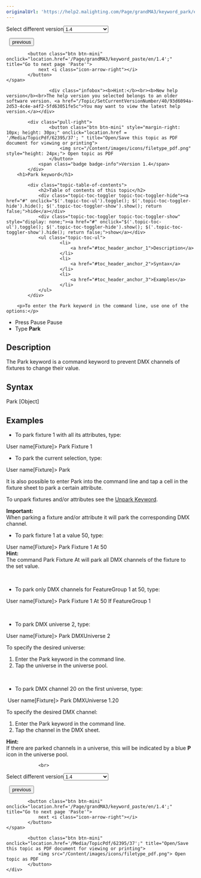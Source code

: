 ```yaml
---
originalUrl: 'https://help2.malighting.com/Page/grandMA3/keyword_park/en/1.4'
---
```


<div class="topic-navigation">

<div class="pull-right">
	<span class="pull-left">


<div class="pull-left">
<form action="/Topic/SetCurrentVersionNumber" class="form-inline" id="frmTagSelector" method="post">	<span class="form-mini">
		<div class="input-prepend"><span class="add-on">Select different version</span><select autocomplete="off" id="versionNumberId" name="versionNumberId" onchange="$(this).closest('#frmTagSelector').submit();" style="width: 120px;"><option value="">- latest -</option>
<option value="10">1.0</option>
<option value="32">1.1</option>
<option value="35">1.2</option>
<option value="36">1.3</option>
<option selected="selected" value="37">1.4</option>
<option value="38">1.5</option>
<option value="39">1.6</option>
<option value="40">1.7</option>
</select></div>
		<input data-val="true" data-val-number="The field Int32 must be a number." data-val-required="The Int32 field is required." id="ProductId" name="ProductId" type="hidden" value="16">
		<input id="CurrentGuid" name="CurrentGuid" type="hidden" value="93d6094a-2d53-4c4e-a4f2-5fd63051fe5c">
	</span>
</form></div>&nbsp;	</span>
	<span class="pull-right" style="white-space: nowrap;">
			<button class="btn btn-mini" onclick="location.href='/Page/grandMA3/keyword_part/en/1.4'; " title="Go to previous page 'Part'">
				<i class="icon-arrow-left"></i> previous
			</button>

			<button class="btn btn-mini" onclick="location.href='/Page/grandMA3/keyword_paste/en/1.4';" title="Go to next page 'Paste'">
				next <i class="icon-arrow-right"></i> 
			</button>
	</span>
</div>
<div class="clear-fix" style="margin-bottom: 10px"></div>
</div>

					<div class="infobox"><b>Hint:</b><br><b>New help version</b><br>The help version you selected belongs to an older software version. <a href="/Topic/SetCurrentVersionNumber/40/93d6094a-2d53-4c4e-a4f2-5fd63051fe5c">You may want to view the latest help version.</a></div>

			<div class="pull-right">
					<button class="btn btn-mini" style="margin-right: 10px; height: 30px;" onclick="location.href = '/Media/TopicPdf/62395/37'; " title="Open/Save this topic as PDF document for viewing or printing">
						<img src="/Content/images/icons/filetype_pdf.png" style="height: 24px;"> Open topic as PDF
					</button>
				<span class="badge badge-info">Version 1.4</span>
			</div>
		<h1>Park keyword</h1>

			<div class="topic-table-of-contents">
				<h2>Table of contents of this topic</h2>
				<div class="topic-toc-toggler topic-toc-toggler-hide"><a href="#" onclick="$('.topic-toc-ul').toggle(); $('.topic-toc-toggler-hide').hide(); $('.topic-toc-toggler-show').show(); return false;">hide</a></div>
				<div class="topic-toc-toggler topic-toc-toggler-show" style="display: none;"><a href="#" onclick="$('.topic-toc-ul').toggle(); $('.topic-toc-toggler-hide').show(); $('.topic-toc-toggler-show').hide(); return false;">show</a></div>
				<ul class="topic-toc-ul">
						<li>
							<a href="#toc_header_anchor_1">Description</a>
						</li>
						<li>
							<a href="#toc_header_anchor_2">Syntax</a>
						</li>
						<li>
							<a href="#toc_header_anchor_3">Examples</a>
						</li>
				</ul>
			</div>

		<p>To enter the Park keyword in the command line, use one of the options:</p>

<ul>
	<li>Press <span class="hardkey">Pause</span> <span class="hardkey">Pause</span></li>
	<li>Type <strong>Park</strong></li>
</ul>

<a name="toc_header_anchor_1" id="toc_header_anchor_1" class="topic-toc-item"></a><h2>Description</h2>

<p>The Park keyword is a command keyword to prevent DMX channels of fixtures to change their value.</p>

<a name="toc_header_anchor_2" id="toc_header_anchor_2" class="topic-toc-item"></a><h2>Syntax</h2>

<p><span class="syntax">Park [Object]</span></p>

<a name="toc_header_anchor_3" id="toc_header_anchor_3" class="topic-toc-item"></a><h2>Examples</h2>

<ul>
	<li>To park fixture 1 with all its attributes, type:</li>
</ul>

<div class="cl_input">User name[Fixture]&gt; Park Fixture 1</div>

<ul>
	<li>To park the current selection, type:</li>
</ul>

<div class="cl_input">User name[Fixture]&gt;&nbsp;Park</div>

<p>It is also possible to enter Park into the command line and tap a cell in the fixture sheet to park a certain attribute.</p>

<p>To unpark fixtures and/or attributes see the <a href="/Topic/9c80fab0-6a64-4e0b-9665-7d23a4b82d56">Unpark Keyword</a>.</p>

<div class="important"><strong>Important:</strong><br>
When parking a fixture and/or attribute it will park the corresponding DMX channel.</div>

<ul>
	<li>To park fixture 1 at a value 50, type:</li>
</ul>

<div class="cl_input">User name[Fixture]&gt; Park Fixture 1 At 50</div>

<div class="tip"><strong>Hint:</strong><br>
The command Park Fixture At will park all DMX channels of the fixture to the set value.</div>

<p>&nbsp;</p>

<ul>
	<li>To park only DMX channels for FeatureGroup 1 at 50, type:</li>
</ul>

<div class="cl_input">User name[Fixture]&gt; Park Fixture 1 At 50 If FeatureGroup 1</div>

<p>&nbsp;</p>

<ul>
	<li>To park DMX universe 2, type:</li>
</ul>

<div class="cl_input">User name[Fixture]&gt; Park DMXUniverse 2</div>

<p>To specify the desired universe:</p>

<ol>
	<li>Enter the Park keyword in the command line.</li>
	<li>Tap the universe in the universe pool.</li>
</ol>

<p>&nbsp;</p>

<ul>
	<li>To park DMX channel 20 on the first universe, type:</li>
</ul>

<div class="cl_input">&nbsp;User name[Fixture]&gt; Park DMXUniverse 1.20</div>

<p>To specify the desired DMX channel:</p>

<ol>
	<li>Enter the Park keyword in the command line.</li>
	<li>Tap the channel in the DMX sheet.</li>
</ol>

<div class="tip"><strong>Hint:</strong><br>
If there are parked channels in a universe, this will be indicated by a blue&nbsp;<strong>P</strong> icon in the universe pool.</div>


				<br>
<div class="topic-navigation">

<div class="pull-right">
	<span class="pull-left">


<div class="pull-left">
<form action="/Topic/SetCurrentVersionNumber" class="form-inline" id="frmTagSelector" method="post">	<span class="form-mini">
		<div class="input-prepend"><span class="add-on">Select different version</span><select autocomplete="off" id="versionNumberId" name="versionNumberId" onchange="$(this).closest('#frmTagSelector').submit();" style="width: 120px;"><option value="">- latest -</option>
<option value="10">1.0</option>
<option value="32">1.1</option>
<option value="35">1.2</option>
<option value="36">1.3</option>
<option selected="selected" value="37">1.4</option>
<option value="38">1.5</option>
<option value="39">1.6</option>
<option value="40">1.7</option>
</select></div>
		<input data-val="true" data-val-number="The field Int32 must be a number." data-val-required="The Int32 field is required." id="ProductId" name="ProductId" type="hidden" value="16">
		<input id="CurrentGuid" name="CurrentGuid" type="hidden" value="93d6094a-2d53-4c4e-a4f2-5fd63051fe5c">
	</span>
</form></div>&nbsp;	</span>
	<span class="pull-right" style="white-space: nowrap;">
			<button class="btn btn-mini" onclick="location.href='/Page/grandMA3/keyword_part/en/1.4'; " title="Go to previous page 'Part'">
				<i class="icon-arrow-left"></i> previous
			</button>

			<button class="btn btn-mini" onclick="location.href='/Page/grandMA3/keyword_paste/en/1.4';" title="Go to next page 'Paste'">
				next <i class="icon-arrow-right"></i> 
			</button>
	</span>
</div>
	<div class="clear-fix"></div>
	<div class="pull-right">
	
			<button class="btn btn-mini" onclick="location.href='/Media/TopicPdf/62395/37';" title="Open/Save this topic as PDF document for viewing or printing">
				<img src="/Content/images/icons/filetype_pdf.png"> Open topic as PDF
			</button>
	</div>
<div class="clear-fix" style="margin-bottom: 10px"></div>
</div>

	
